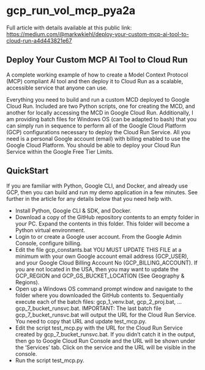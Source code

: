 # gcp_run_vol_mcp_pya2a

Full article with details available at this public link: https://medium.com/@markwkiehl/deploy-your-custom-mcp-ai-tool-to-cloud-run-a4d443821e67


## Deploy Your Custom MCP AI Tool to Cloud Run

A complete working example of how to create a Model Context Protocol (MCP) compliant AI tool and then deploy it to Cloud Run as a scalable, accessible service that anyone can use.

Everything you need to build and run a custom MCD deployed to Google Cloud Run. Included are two Python scripts, one for creating the MCD, and another for locally accessing the MCD in Google Cloud Run. Additionally, I am providing batch files for Windows OS (can be adapted to bash) that you can simply run in sequence to perform all of the Google Cloud Platform (GCP) configurations necessary to deploy the Cloud Run Service. All you need is a personal Google account (email) with billing enabled to use the Google Cloud Platform. You should be able to deploy your Cloud Run Service within the Google Free Tier Limits.

## QuickStart
If you are familiar with Python, Google CLI, and Docker, and already use GCP, then you can build and run my demo application in a few minutes. See further in the article for any details below that you need help with.

- Install Python, Google CLI & SDK, and Docker.
- Download a copy of the GitHub repository contents to an empty folder in your PC. Expand the contents in this folder. This folder will become a Python virtual environment.
- Login to or create a Google user account. From the Google Admin Console, configure billing.
- Edit the file gcp_constants.bat YOU MUST UPDATE THIS FILE at a minimum with your own Google account email address (GCP_USER), and your Google Cloud Billing Account No (GCP_BILLING_ACCOUNT). If you are not located in the USA, then you may want to update the GCP_REGION and GCP_GS_BUCKET_LOCATION (See Geography & Regions).
- Open up a Windows OS command prompt window and navigate to the folder where you downloaded the GitHub contents to. Sequentially execute each of the batch files: gcp_1_venv.bat, gcp_2_proj.bat, … gcp_7_bucket_runsvc.bat. IMPORTANT: The last batch file gcp_7_bucket_runsvc.bat will output the URL for the Cloud Run Service. You need to copy that URL and update test_mcp.py.
- Edit the script test_mcp.py with the URL for the Cloud Run Service created by gcp_7_bucket_runsvc.bat. If you didn’t catch it in the output, then go to Google Cloud Run Console and the URL will be shown under the ‘Services’ tab. Click on the service and the URL will be visible in the console.
- Run the script test_mcp.py.


